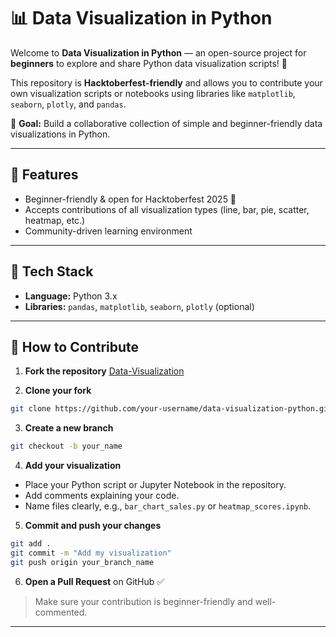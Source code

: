 
# 📊 Data Visualization in Python

Welcome to **Data Visualization in Python** — an open-source project for **beginners** to explore and share Python data visualization scripts! 🐍

This repository is **Hacktoberfest-friendly** and allows you to contribute your own visualization scripts or notebooks using libraries like `matplotlib`, `seaborn`, `plotly`, and `pandas`.

🎯 **Goal:** Build a collaborative collection of simple and beginner-friendly data visualizations in Python.

---

## 🌟 Features

* Beginner-friendly & open for Hacktoberfest 2025 🎃
* Accepts contributions of all visualization types (line, bar, pie, scatter, heatmap, etc.)
* Community-driven learning environment

---

## 🧰 Tech Stack

* **Language:** Python 3.x
* **Libraries:** `pandas`, `matplotlib`, `seaborn`, `plotly` (optional)

---

## 🚀 How to Contribute

1. **Fork the repository**
   [Data-Visualization](https://github.com/Student-Chapter-CSE/Data-Visualization)

2. **Clone your fork**

```bash
git clone https://github.com/your-username/data-visualization-python.git
```

3. **Create a new branch**

```bash
git checkout -b your_name
```

4. **Add your visualization**

* Place your Python script or Jupyter Notebook in the repository.
* Add comments explaining your code.
* Name files clearly, e.g., `bar_chart_sales.py` or `heatmap_scores.ipynb`.

5. **Commit and push your changes**

```bash
git add .
git commit -m "Add my visualization"
git push origin your_branch_name
```

6. **Open a Pull Request** on GitHub ✅

> Make sure your contribution is beginner-friendly and well-commented.

---

